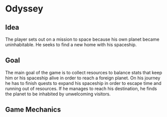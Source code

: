 # Odyssey

## Idea

The player sets out on a mission to space because his own planet became uninhabitable. He seeks to find a new home with his spaceship.

## Goal

The main goal of the game is to collect resources to balance stats that keep him or his spaceship alive in order to reach a foreign planet. On his journey he has to finish quests to expand his spaceship in order to escape time and running out of resources. If he manages to reach his destination, he finds the planet to be inhabited by unwelcoming visitors.

## Game Mechanics
